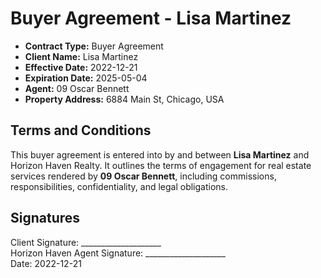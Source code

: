 # Buyer Agreement - Lisa Martinez

- **Contract Type:** Buyer Agreement  
- **Client Name:** Lisa Martinez  
- **Effective Date:** 2022-12-21  
- **Expiration Date:** 2025-05-04  
- **Agent:** 09 Oscar Bennett  
- **Property Address:** 6884 Main St, Chicago, USA  

## Terms and Conditions

This buyer agreement is entered into by and between **Lisa Martinez** and Horizon Haven Realty. It outlines the terms of engagement for real estate services rendered by **09 Oscar Bennett**, including commissions, responsibilities, confidentiality, and legal obligations.

## Signatures

Client Signature: ____________________  
Horizon Haven Agent Signature: ____________________  
Date: 2022-12-21
